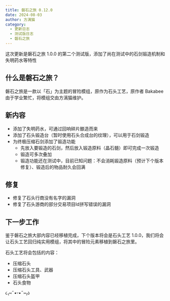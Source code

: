 ```yaml
---
title: 磐石之旅 0.12.0
date: 2024-08-03
author: 方漓猫
category:
  - 更新日志
  - 测试版日志
  - 磐石之旅
---
```

这次更新是磐石之旅 1.0.0 的第二个测试版，添加了尚在测试中的石剑锻造机制和失明药水等特性
<!-- more -->

## 什么是磐石之旅？
磐石之旅是一款以「石」为主题的冒险模组，原作为石头工艺，原作者 Bakabee 由于学业繁忙，将模组交由方漓猫维护。

## 新内容
- 添加了失明药水，可通过回响碎片酿造而来
- 添加了石头锻造台（暂时使用石头合成台的纹理），可以用于石剑锻造
- 为终极压缩石剑添加了锻造功能
  - 先放入要锻造的石剑，然后放入锻造原料（晶石髓）即可完成一次锻造
  - 锻造可多次叠加
  - 锻造功能还在测试中，目前已知问题：不会消耗锻造原料（预计下个版本修复）、锻造后的物品耐久会回满

## 修复
- 修复了石头行商没有名字的漏洞
- 修复了石头游商的部分交易项目Id拼写错误的漏洞

## 下一步工作
鉴于磐石之旅大部内容已经移植完成，下个版本将会是石头工艺 1.0.0，我们将会让石头工艺回归纯实用模组，将其中的冒险元素移植到磐石之旅里。

石头工艺将会包括的内容：

- 压缩石头
- 压缩石头工具、武器
- 压缩石头盔甲
- 石头食物

૮₍⑅˶•▿•˶⑅₎ა